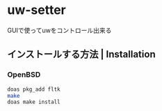 # uw-setter
GUIで使ってuwをコントロール出来る

## インストールする方法 | Installation
### OpenBSD
```sh
doas pkg_add fltk
make
doas make install
```
